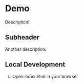 # Demo

Description!

## Subheader

Another description.

## Local Development

1. Open index.html in your browser